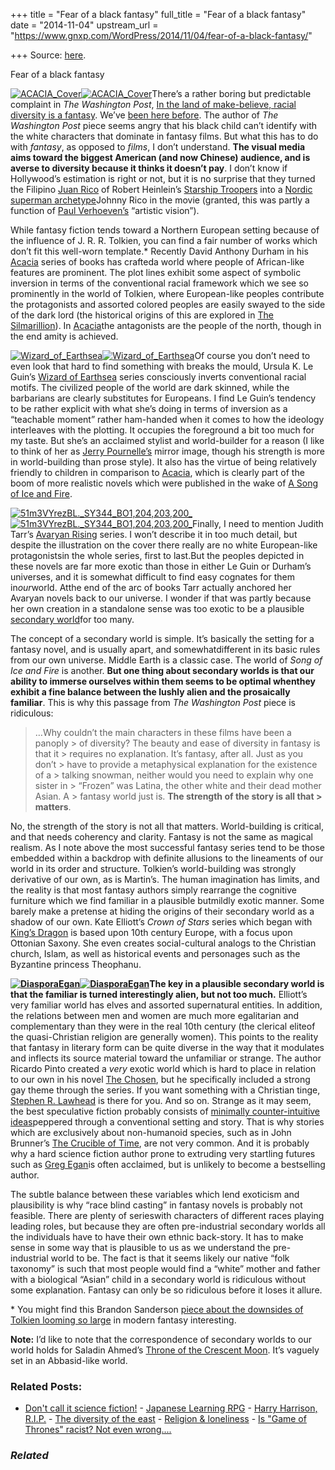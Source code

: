 +++
title = "Fear of a black fantasy"
full_title = "Fear of a black fantasy"
date = "2014-11-04"
upstream_url = "https://www.gnxp.com/WordPress/2014/11/04/fear-of-a-black-fantasy/"

+++
Source: [here](https://www.gnxp.com/WordPress/2014/11/04/fear-of-a-black-fantasy/).

Fear of a black fantasy

[![ACACIA_Cover](https://i0.wp.com/www.unz.com/wp-content/uploads/2014/11/ACACIA_Cover.jpg?resize=214%2C325)![ACACIA_Cover](https://i0.wp.com/www.unz.com/wp-content/uploads/2014/11/ACACIA_Cover.jpg?resize=214%2C325)](https://www.amazon.com/exec/obidos/ASIN/B001EUGCSO//geneexpressio-20)There’s a rather boring but predictable complaint in *The Washington Post*, [In the land of make-believe, racial diversity is a fantasy](http://www.washingtonpost.com/opinions/in-the-land-of-make-believe-racial-diversity-is-a-fantasy/2014/10/30/ee206b6c-5b23-11e4-8264-deed989ae9a2_story.html?tid=sm_fb). We’ve [been here before](http://www.unz.com/gnxp/an-orientalist-fantasy/). The author of *The Washington Post* piece seems angry that his black child can’t identify with the white characters that dominate in fantasy films. But what this has to do with *fantasy*, as opposed to *films*, I don’t understand. **The visual media aims toward the biggest American (and now Chinese) audience, and is averse to diversity because it thinks it doesn’t pay**. I don’t know if Hollywood’s estimation is right or not, but it is no surprise that they turned the Filipino [Juan Rico](https://en.wikipedia.org/wiki/Juan_Rico) of Robert Heinlein’s [Starship Troopers](https://www.amazon.com/exec/obidos/ASIN/B004EYTK2C/geneexpressio-20) into a [Nordic superman archetype](https://en.wikipedia.org/wiki/Casper_Van_Dien)Johnny Rico in the movie (granted, this was partly a function of [Paul Verhoeven’s](https://en.wikipedia.org/wiki/Paul_Verhoeven) “artistic vision”).

While fantasy fiction tends toward a Northern European setting because of the influence of J. R. R. Tolkien, you can find a fair number of works which don’t fit this well-worn template.\* Recently David Anthony Durham in his [Acacia](https://www.amazon.com/exec/obidos/ASIN/B001EUGCSO/geneexpressio-20) series of books has crafteda world where people of African-like features are prominent. The plot lines exhibit some aspect of symbolic inversion in terms of the conventional racial framework which we see so prominently in the world of Tolkien, where European-like peoples contribute the protagonists and assorted colored peoples are easily swayed to the side of the dark lord (the historical origins of this are explored in [The Silmarillion](https://www.amazon.com/exec/obidos/ASIN/B007978PGI//geneexpressio-20)). In [Acacia](https://www.amazon.com/exec/obidos/ASIN/B001EUGCSO/geneexpressio-20)the antagonists are the people of the north, though in the end amity is achieved.

[![Wizard_of_Earthsea](https://i0.wp.com/www.unz.com/wp-content/uploads/2014/11/Wizard_of_Earthsea-196x300.jpg?resize=196%2C300)![Wizard_of_Earthsea](https://i0.wp.com/www.unz.com/wp-content/uploads/2014/11/Wizard_of_Earthsea-196x300.jpg?resize=196%2C300)](https://www.amazon.com/exec/obidos/ASIN/B008T9L6AM/geneexpressio-20)Of course you don’t need to even look that hard to find something with breaks the mould, Ursula K. Le Guin’s [Wizard of Earthsea](https://www.amazon.com/exec/obidos/ASIN/B008T9L6AM/geneexpressio-20) series consciously inverts conventional racial motifs. The civilized people of the world are dark skinned, while the barbarians are clearly substitutes for Europeans. I find Le Guin’s tendency to be rather explicit with what she’s doing in terms of inversion as a “teachable moment” rather ham-handed when it comes to how the ideology interleaves with the plotting. It occupies the foreground a bit too much for my taste. But she’s an acclaimed stylist and world-builder for a reason (I like to think of her as [Jerry Pournelle’s](http://www.jerrypournelle.com/chaosmanor/) mirror image, though his strength is more in world-building than prose style). It also has the virtue of being relatively friendly to children in comparison to [Acacia](https://www.amazon.com/exec/obidos/ASIN/B001EUGCSO/geneexpressio-20), which is clearly part of the boom of more realistic novels which were published in the wake of [A Song of Ice and Fire](https://en.wikipedia.org/wiki/A_Song_of_Ice_and_Fire).

[![51m3VYrezBL.\_SY344_BO1,204,203,200\_](https://i0.wp.com/www.unz.com/wp-content/uploads/2014/11/51m3VYrezBL._SY344_BO1204203200_-191x300.jpg?resize=191%2C300)![51m3VYrezBL.\_SY344_BO1,204,203,200\_](https://i0.wp.com/www.unz.com/wp-content/uploads/2014/11/51m3VYrezBL._SY344_BO1204203200_-191x300.jpg?resize=191%2C300)](https://www.amazon.com/exec/obidos/ASIN/0312863888/geneexpressio-20)Finally, I need to mention Judith Tarr’s [Avaryan Rising](https://www.amazon.com/exec/obidos/ASIN/0312863888/geneexpressio-20) series. I won’t describe it in too much detail, but despite the illustration on the cover there really are no white European-like protagonistsin the whole series, first to last.But the peoples depicted in these novels are far more exotic than those in either Le Guin or Durham’s universes, and it is somewhat difficult to find easy cognates for them in*our*world. Atthe end of the arc of books Tarr actually anchored her Avaryan novels back to our universe. I wonder if that was partly because her own creation in a standalone sense was too exotic to be a plausible [secondary world](https://en.wikipedia.org/wiki/High_fantasy#Genre_overview)for too many.

The concept of a secondary world is simple. It’s basically the setting for a fantasy novel, and is usually apart, and somewhatdifferent in its basic rules from our own universe. Middle Earth is a classic case. The world of *Song of Ice and Fire* is another. **But one thing about secondary worlds is that our ability to immerse ourselves within them seems to be optimal whenthey exhibit a fine balance between the lushly alien and the prosaically familiar**. This is why this passage from *The Washington Post* piece is ridiculous:

> …Why couldn’t the main characters in these films have been a panoply > of diversity? The beauty and ease of diversity in fantasy is that it > requires no explanation. It’s fantasy, after all. Just as you don’t > have to provide a metaphysical explanation for the existence of a > talking snowman, neither would you need to explain why one sister in > “Frozen” was Latina, the other white and their dead mother Asian. A > fantasy world just is. **The strength of the story is all that > matters**.

No, the strength of the story is not all that matters. World-building is critical, and that needs coherency and clarity. Fantasy is not the same as magical realism. As I note above the most successful fantasy series tend to be those embedded within a backdrop with definite allusions to the lineaments of our world in its order and structure. Tolkien’s world-building was strongly derivative of our own, as is Martin’s. The human imagination has limits, and the reality is that most fantasy authors simply rearrange the cognitive furniture which we find familiar in a plausible butmildly exotic manner. Some barely make a pretense at hiding the origins of their secondary world as a shadow of our own. Kate Elliott’s *Crown of Stars* series which began with [King’s Dragon](https://www.amazon.com/exec/obidos/ASIN/B00AFXJKCG/geneexpressio-20) is based upon 10th century Europe, with a focus upon Ottonian Saxony. She even creates social-cultural analogs to the Christian church, Islam, as well as historical events and personages such as the Byzantine princess Theophanu.

**[![DiasporaEgan](https://i0.wp.com/www.unz.com/wp-content/uploads/2014/11/DiasporaEgan.jpg?resize=220%2C333)![DiasporaEgan](https://i0.wp.com/www.unz.com/wp-content/uploads/2014/11/DiasporaEgan.jpg?resize=220%2C333)](https://www.amazon.com/exec/obidos/ASIN/B00E83YOEI//geneexpressio-20)The key in a plausible secondary world is that the familiar is turned interestingly alien, but not too much.** Elliott’s very familiar world has elves and assorted supernatural entities. In addition, the relations between men and women are much more egalitarian and complementary than they were in the real 10th century (the clerical eliteof the quasi-Christian religion are generally women). This points to the reality that fantasy in literary form can be quite diverse in the way that it modulates and inflects its source material toward the unfamiliar or strange. The author Ricardo Pinto created a *very* exotic world which is hard to place in relation to our own in his novel [The Chosen](https://www.amazon.com/exec/obidos/ASIN/B0045JKEP8/geneexpressio-20), but he specifically included a strong gay theme through the series. If you want something with a Christian tinge, [Stephen R. Lawhead](https://www.amazon.com/exec/obidos/ASIN/B000FCKOEA/geneexpressio-20) is there for you. And so on. Strange as it may seem, the best speculative fiction probably consists of [minimally counter-intuitive ideas](http://www.ncbi.nlm.nih.gov/pubmed/23631765)peppered through a conventional setting and story. That is why stories which are exclusively about non-humanoid species, such as in John Brunner’s [The Crucible of Time](https://www.amazon.com/exec/obidos/ASIN/B00J84KT3M/geneexpressio-20), are not very common. And it is probably why a hard science fiction author prone to extruding very startling futures such as [Greg Egan](https://en.wikipedia.org/wiki/Greg_Egan)is often acclaimed, but is unlikely to become a bestselling author.

The subtle balance between these variables which lend exoticism and plausibility is why “race blind casting” in fantasy novels is probably not feasible. There are plenty of serieswith characters of different races playing leading roles, but because they are often pre-industrial secondary worlds all the individuals have to have their own ethnic back-story. It has to make sense in some way that is plausible to us as we understand the pre-industrial world to be. The fact is that it seems likely our native “folk taxonomy” is such that most people would find a “white” mother and father with a biological “Asian” child in a secondary world is ridiculous without some explanation. Fantasy can only be so ridiculous before it loses it allure.

\* You might find this Brandon Sanderson [piece about the downsides of Tolkien looming so large](http://brandonsanderson.com/euology-17-actually-i-dont-hate-tolkien/) in modern fantasy interesting.

**Note:** I’d like to note that the correspondence of secondary worlds to our world holds for Saladin Ahmed’s [Throne of the Crescent Moon](https://www.amazon.com/exec/obidos/ASIN/0756407117/geneexpressio-20). It’s vaguely set in an Abbasid-like world.

### Related Posts:

- [Don't call it science
  fiction!](https://www.gnxp.com/WordPress/2007/04/12/don-t-call-it-science-fiction/) - [Japanese Learning
  RPG](https://www.gnxp.com/WordPress/2007/06/19/japanese-learning-rpg/) - [Harry Harrison,
  R.I.P.](https://www.gnxp.com/WordPress/2012/08/21/harry-harrison-r-i-p/) - [The diversity of the
  east](https://www.gnxp.com/WordPress/2009/12/23/the-diversity-of-the-east/) - [Religion &
  loneliness](https://www.gnxp.com/WordPress/2008/02/17/religion-loneliness/) - [Is "Game of Thrones" racist? Not even
  wrong....](https://www.gnxp.com/WordPress/2011/04/21/is-game-of-thrones-racist-not-even-wrong/)

### *Related*

[](https://www.addtoany.com/add_to/facebook?linkurl=https%3A%2F%2Fwww.gnxp.com%2FWordPress%2F2014%2F11%2F04%2Ffear-of-a-black-fantasy%2F&linkname=Fear%20of%20a%20black%20fantasy "Facebook")[](https://www.addtoany.com/add_to/twitter?linkurl=https%3A%2F%2Fwww.gnxp.com%2FWordPress%2F2014%2F11%2F04%2Ffear-of-a-black-fantasy%2F&linkname=Fear%20of%20a%20black%20fantasy "Twitter")[](https://www.addtoany.com/add_to/email?linkurl=https%3A%2F%2Fwww.gnxp.com%2FWordPress%2F2014%2F11%2F04%2Ffear-of-a-black-fantasy%2F&linkname=Fear%20of%20a%20black%20fantasy "Email")[](https://www.addtoany.com/share)
